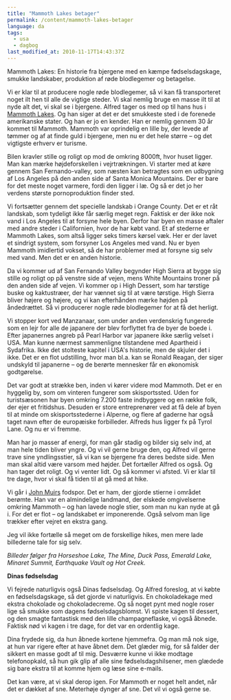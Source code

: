 ```yaml
---
title: "Mammoth Lakes betager"
permalink: /content/mammoth-lakes-betager
language: da
tags:
  - usa
  - dagbog
last_modified_at: 2010-11-17T14:43:37Z
---
```


Mammoth Lakes: En historie fra bjergene med en kæmpe fødselsdagskage, smukke landskaber, produktion af røde blodlegemer og betagelse.

Vi er klar til at producere nogle røde blodlegemer, så vi kan få transporteret noget ilt hen til alle de vigtige steder. Vi skal nemlig bruge en masse ilt til at nyde alt det, vi skal se i bjergene. Alfred tager os med op til hans hus i [Mammoth Lakes](http://www.visitmammoth.com/). Og han siger at det er det smukkeste sted i de forenede amerikanske stater. Og han er jo en kender. Han er nemlig gennem 30 år kommet til Mammoth. Mammoth var oprindelig en lille by, der levede af tømmer og af at finde guld i bjergene, men nu er det hele større – og det vigtigste erhverv er turisme.

Bilen kravler stille og roligt op mod de omkring 8000ft, hvor huset ligger. Man kan mærke højdeforskellen i vejrtrækningen. Vi starter med at køre gennem San Fernando-valley, som næsten kan betragtes som en udbygning af Los Angeles på den anden side af Santa Monica Mountains. Der er bare for det meste noget varmere, fordi den ligger i læ. Og så er det jo her verdens største pornoproduktion finder sted.

Vi fortsætter gennem det specielle landskab i Orange County. Det er et råt landskab, som tydeligt ikke får særlig meget regn. Faktisk er der ikke nok vand i Los Angeles til at forsyne hele byen. Derfor har byen en masse aftaler med andre steder i Californien, hvor de har købt vand. Et af stederne er Mammoth Lakes, som altså ligger seks timers kørsel væk. Her er der lavet et sindrigt system, som forsyner Los Angeles med vand. Nu er byen Mammoth imidlertid vokset, så de har problemer med at forsyne sig selv med vand. Men det er en anden historie.

Da vi kommer ud af San Fernando Valley begynder High Sierra at bygge sig stille og roligt op på venstre side af vejen, mens White Mountains troner på den anden side af vejen. Vi kommer op i High Dessert, som har tørstige buske og kaktustræer, der har vænnet sig til at være tørstige. High Sierra bliver højere og højere, og vi kan efterhånden mærke højden på åndedrættet. Så vi producerer nogle røde blodlegemer for at få det herligt.

Vi stopper kort ved Manzanaar, som under anden verdenskrig fungerede som en lejr for alle de japanere der blev forflyttet fra de byer de boede i. Efter japanernes angreb på Pearl Harbor var japanere ikke særlig velset i USA. Man kunne nærmest sammenligne tilstandene med Apartheid i Sydafrika. Ikke det stolteste kapitel i USA's historie, men de skjuler det i ikke. Det er en flot udstilling, hvor man bl.a. kan se Ronald Reagan, der siger undskyld til japanerne – og de berørte mennesker får en økonomisk godtgørelse.

Det var godt at strække ben, inden vi kører videre mod Mammoth. Det er en hyggelig by, som om vinteren fungerer som skisportssted. Uden for turistsæsonen har byen omkring 7.200 faste indbyggere og en række folk, der ejer et fritidshus. Desuden er store entreprenører ved at få dele af byen til at minde om skisportsstederne i Alperne, og flere af gaderne har også taget navn efter de europæiske forbilleder. Alfreds hus ligger fx på Tyrol Lane. Og nu er vi fremme.

Man har jo masser af energi, for man går stadig og bilder sig selv ind, at man hele tiden bliver yngre. Og vi vil gerne bruge den, og Alfred vil gerne trave sine yndlingsstier, så vi kan se bjergene fra deres bedste side. Men man skal altid være varsom med højder. Det fortæller Alfred os også. Og han tager det roligt. Og vi venter lidt. Og så kommer vi afsted. Vi er klar til tre dage, hvor vi skal få tiden til at gå med at hike.

Vi går i [John Muirs](http://en.wikipedia.org/wiki/John_Muir) fodspor. Det er ham, der gjorde stierne i området berømte. Han var en almindelige landmand, der elskede omgivelserne omkring Mammoth – og han lavede nogle stier, som man nu kan nyde at gå i. For det er flot – og landskabet er imponerende. Også selvom man lige trækker efter vejret en ekstra gang.

Jeg vil ikke fortælle så meget om de forskellige hikes, men mere lade billederne tale for sig selv.

_Billeder følger fra Horseshoe Lake, The Mine, Duck Pass, Emerald Lake, Minaret Summit, Earthquake Vault og Hot Creek._

**Dinas fødselsdag**

Vi fejrede naturligvis også Dinas fødselsdag. Og Alfred foreslog, at vi købte en fødselsdagskage, så det gjorde vi naturligvis. En chokoladekage med ekstra chokolade og chokoladecreme. Og så noget pynt med nogle roser lige så smukke som dagens fødselsdagsblomst. Vi spiste kagen til dessert, og den smagte fantastisk med den lille champagneflaske, vi også åbnede. Faktisk nød vi kagen i tre dage, for det var en ordentlig kage.

Dina frydede sig, da hun åbnede kortene hjemmefra. Og man må nok sige, at hun var rigere efter at have åbnet dem. Det glæder mig, for så falder der sikkert en masse godt af til mig. Desværre kunne vi ikke modtage telefonopkald, så hun gik glip af alle sine fødselsdagshilsener, men glædede sig bare ekstra til at komme hjem og læse sine e-mails.

Det kan være, at vi skal derop igen. For Mammoth er noget helt andet, når det er dækket af sne. Meterhøje dynger af sne. Det vil vi også gerne se.
